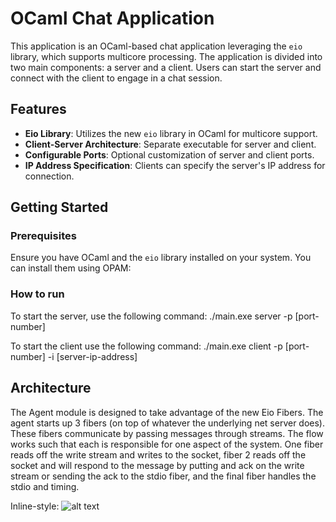 
# OCaml Chat Application

This application is an OCaml-based chat application leveraging the `eio` library, which supports multicore processing. The application is divided into two main components: a server and a client. Users can start the server and connect with the client to engage in a chat session.

## Features

- **Eio Library**: Utilizes the new `eio` library in OCaml for multicore support.
- **Client-Server Architecture**: Separate executable for server and client.
- **Configurable Ports**: Optional customization of server and client ports.
- **IP Address Specification**: Clients can specify the server's IP address for connection.

## Getting Started

### Prerequisites

Ensure you have OCaml and the `eio` library installed on your system. You can install them using OPAM:

### How to run
To start the server, use the following command:
./main.exe server -p [port-number]

To start the client use the following command:
./main.exe client -p [port-number] -i [server-ip-address]

## Architecture
The Agent module is designed to take advantage of the new Eio Fibers. The agent starts up 3 fibers (on top of whatever the underlying net server does).
These fibers communicate by passing messages through streams. The flow works such that each is responsible for one aspect of the system. One fiber reads off the write stream and 
writes to the socket, fiber 2 reads off the socket and will respond to the message by putting and ack on the write stream or sending the ack to the stdio fiber, and the final fiber handles the stdio
and timing. 


Inline-style: 
![alt text](https://github.com/jhston02/eio_net_chat/main/docs/example.gif "Example")